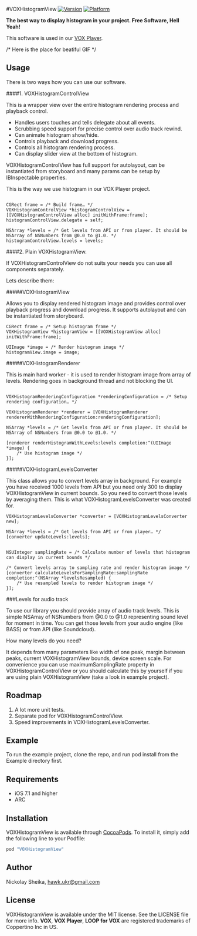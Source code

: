 #VOXHistogramView [![Version](https://img.shields.io/badge/version-0.1.0-cacaca.svg)](https://github.com/Coppertino/VOXHistogramView) [![Platform](https://img.shields.io/badge/platform-ios-blue.svg)](https://github.com/Coppertino/VOXHistogramView)

**The best way to display histogram in your project. Free Software, Hell Yeah!**

This software is used in our [VOX Player](https://itunes.apple.com/us/app/vox-player/id916215494).

/* Here is the place for beatiful GIF */


## Usage

There is two ways how you can use our software. 

####1. VOXHistogramControlView

This is a wrapper view over the entire histogram rendering process and playback control.

- Handles users touches and tells delegate about all events.
- Scrubbing speed support for precise control over audio track rewind.
- Can animate histogram show/hide.
- Controls playback and download progress.
- Controls all histogram rendering process. 
- Can display slider view at the bottom of histogram.

VOXHistogramControlView has full support for autolayout, can be instantiated from storyboard and many params can be setup by IBInspectable properties.

This is the way we use histogram in our VOX Player project. 


```objc

CGRect frame = /* Build frame… */
VOXHistogramControlView *histogramControlView = [[VOXHistogramControlView alloc] initWithFrame:frame];
histogramControlView.delegate = self;

NSArray *levels = /* Get levels from API or from player. It should be NSArray of NSNumbers from @0.0 to @1.0. */
histogramControlView.levels = levels;
```

####2. Plain VOXHistogramView.

If VOXHistogramControlView do not suits your needs you can use all components separately. 

Lets describe them:

#####VOXHistogramView 

Allows you to display rendered histogram image and provides control over playback progress and download progress. It supports autolayout and can be instantiated from storyboard.

```objc
CGRect frame = /* Setup histogram frame */
VOXHistogramView *histogramView = [[VOXHistogramView alloc] initWithFrame:frame];

UIImage *image = /* Render histogram image */
histogramView.image = image;
```

#####VOXHistogramRenderer

This is main hard worker - it is used to render histogram image from array of levels. Rendering goes in background thread and not blocking the UI.

```objc

VOXHistogramRenderingConfiguration *renderingConfiguration = /* Setup rendering configuration… */

VOXHistogramRenderer *renderer = [VOXHistogramRenderer rendererWithRenderingConfiguration:renderingConfiguration];

NSArray *levels = /* Get levels from API or from player. It should be NSArray of NSNumbers from @0.0 to @1.0. */

[renderer renderHistogramWithLevels:levels completion:^(UIImage *image) {
    /* Use histogram image */
}];
```

#####VOXHistogramLevelsConverter

This class allows you to convert levels array in background. For example you have received 1000 levels from API but you need only 300 to display VOXHistogramView in current bounds. So you need to convert those levels by averaging them. This is what VOXHistogramLevelsConverter was created for. 

```objc
VOXHistogramLevelsConverter *converter = [VOXHistogramLevelsConverter new];

NSArray *levels = /* Get levels from API or from player… */
[converter updateLevels:levels];

    
NSUInteger samplingRate = /* Calculate number of levels that histogram can display in current bounds */

/* Convert levels array to sampling rate and render histogram image */
[converter calculateLevelsForSamplingRate:samplingRate completion:^(NSArray *levelsResampled) {
    /* Use resampled levels to render histogram image */
}];

```

###Levels for audio track

To use our library you should provide array of audio track levels. This is simple NSArray of NSNumbers from @0.0 to @1.0 representing sound level for moment in time. You can get those levels from your audio engine (like BASS) or from API (like Soundcloud).

How many levels do you need?

It depends from many parameters like width of one peak, margin between peaks, current VOXHistogramView bounds, device screen scale. For convenience you can use maximumSamplingRate property in  VOXHistogramControlView or you should calculate this by yourself if you are using plain VOXHistogramView (take a look in example project).



## Roadmap

1. A lot more unit tests. 
2. Separate pod for VOXHistogramControlView.
3. Speed improvements in VOXHistogramLevelsConverter.

## Example

To run the example project, clone the repo, and run pod install from the Example directory first.

## Requirements

- iOS 7.1 and higher
- ARC

## Installation

VOXHistogramView is available through [CocoaPods](http://cocoapods.org). To install
it, simply add the following line to your Podfile:

```ruby
pod "VOXHistogramView"
```

## Author

Nickolay Sheika, hawk.ukr@gmail.com

## License

VOXHistogramView is available under the MIT license. See the LICENSE file for more info.
**VOX**, **VOX Player**, **LOOP for VOX** are registered trademarks of Coppertino Inc in US.

